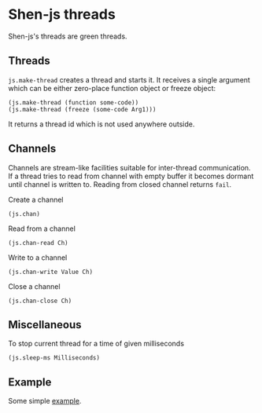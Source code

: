# Shen-js threads
Shen-js's threads are green threads.

## Threads
`js.make-thread` creates a thread and starts it. It receives a single argument
which can be either zero-place function object or freeze object:

    (js.make-thread (function some-code))
    (js.make-thread (freeze (some-code Arg1)))

It returns a thread id which is not used anywhere outside.

## Channels
Channels are stream-like facilities suitable for inter-thread communication.
If a thread tries to read from channel with empty buffer it becomes dormant
until channel is written to. Reading from closed channel returns `fail`.

Create a channel

    (js.chan)

Read from a channel

    (js.chan-read Ch)

Write to a channel
    
    (js.chan-write Value Ch)

Close a channel

    (js.chan-close Ch)

## Miscellaneous
To stop current thread for a time of given milliseconds

    (js.sleep-ms Milliseconds)

## Example
Some simple [example](#.examples/threads.shen).
